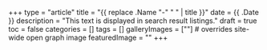 +++
type = "article"
title = "{{ replace .Name "-" " " | title }}"
date = {{ .Date }}
description = "This text is displayed in search result listings."
draft = true
toc = false
categories = []
tags = []
galleryImages = [""] # overrides site-wide open graph image
featuredImage = ""
+++